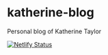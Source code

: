 # katherine-blog
Personal blog of Katherine Taylor

[![Netlify Status](https://api.netlify.com/api/v1/badges/bdd8a93a-a1b8-430b-b894-c7ef5222105f/deploy-status)](https://app.netlify.com/sites/katherine-taylor/deploys)

